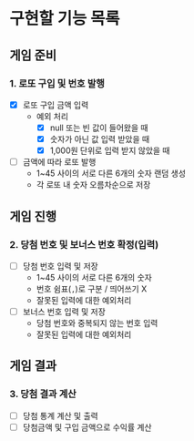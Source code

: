 # 구현할 기능 목록

## 게임 준비

### 1. 로또 구입 및 번호 발행

- [x] 로또 구입 금액 입력
    - 예외 처리
        - [x] null 또는 빈 값이 들어왔을 때
        - [x] 숫자가 아닌 값 입력 받았을 때
        - [x] 1,000원 단위로 입력 받지 않았을 때
- [ ] 금액에 따라 로또 발행
    - 1~45 사이의 서로 다른 6개의 숫자 랜덤 생성
    - 각 로또 내 숫자 오름차순으로 저장

## 게임 진행

### 2. 당첨 번호 및 보너스 번호 확정(입력)

- [ ] 당첨 번호 입력 및 저장
    - 1~45 사이의 서로 다른 6개의 숫자
    - 번호 쉼표(`,`)로 구분 / 띄어쓰기 X
    - 잘못된 입력에 대한 예외처리
- [ ] 보너스 번호 입력 및 저장
    - 당첨 번호와 중복되지 않는 번호 입력
    - 잘못된 입력에 대한 예외처리

## 게임 결과

### 3. 당첨 결과 계산

- [ ] 당첨 통계 계산 및 출력
- [ ] 당첨금액 및 구입 금액으로 수익률 계산
